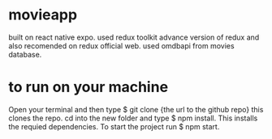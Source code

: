 # movieapp
 built on react native expo.
 used redux toolkit advance version of redux and also recomended on redux official web.
 used omdbapi from movies database.
 
# to run on your machine
Open your terminal and then type $ git clone {the url to the github repo} this clones the repo.
cd into the new folder and type $ npm install. This installs the requied dependencies.
To start the project run $ npm start.
